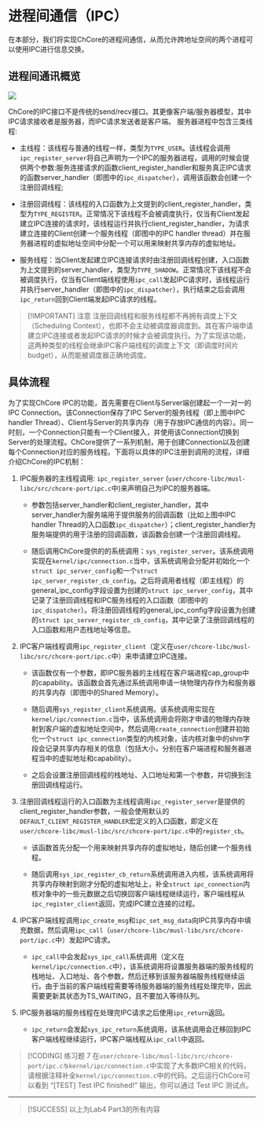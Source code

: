 # 进程间通信（IPC）

<!-- toc -->

在本部分，我们将实现ChCore的进程间通信，从而允许跨地址空间的两个进程可以使用IPC进行信息交换。

## 进程间通讯概览
![](./assets/IPC-overview.png)

ChCore的IPC接口不是传统的send/recv接口。其更像客户端/服务器模型，其中IPC请求接收者是服务器，而IPC请求发送者是客户端。 服务器进程中包含三类线程:
* 主线程：该线程与普通的线程一样，类型为`TYPE_USER`。该线程会调用`ipc_register_server`将自己声明为一个IPC的服务器进程，调用的时候会提供两个参数:服务连接请求的函数client_register_handler和服务真正IPC请求的函数server_handler（即图中的`ipc_dispatcher`），调用该函数会创建一个注册回调线程;

* 注册回调线程：该线程的入口函数为上文提到的client_register_handler，类型为`TYPE_REGISTER`。正常情况下该线程不会被调度执行，仅当有Client发起建立IPC连接的请求时，该线程运行并执行client_register_handler，为请求建立连接的Client创建一个服务线程（即图中的IPC handler thread）并在服务器进程的虚拟地址空间中分配一个可以用来映射共享内存的虚拟地址。

* 服务线程：当Client发起建立IPC连接请求时由注册回调线程创建，入口函数为上文提到的server_handler，类型为`TYPE_SHADOW`。正常情况下该线程不会被调度执行，仅当有Client端线程使用`ipc_call`发起IPC请求时，该线程运行并执行server_handler（即图中的`ipc_dispatcher`），执行结束之后会调用`ipc_return`回到Client端发起IPC请求的线程。

> [!IMPORTANT] 注意
> 注册回调线程和服务线程都不再拥有调度上下文（Scheduling Context），也即不会主动被调度器调度到。其在客户端申请建立IPC连接或者发起IPC请求的时候才会被调度执行。为了实现该功能，这两种类型的线程会继承IPC客户端线程的调度上下文（即调度时间片budget），从而能被调度器正确地调度。

## 具体流程
为了实现ChCore IPC的功能，首先需要在Client与Server端创建起一个一对一的IPC Connection。该Connection保存了IPC Server的服务线程（即上图中IPC handler Thread）、Client与Server的共享内存（用于存放IPC通信的内容）。同一时刻，一个Connection只能有一个Client接入，并使用该Connection切换到Server的处理流程。ChCore提供了一系列机制，用于创建Connection以及创建每个Connection对应的服务线程。下面将以具体的IPC注册到调用的流程，详细介绍ChCore的IPC机制：

1. IPC服务器的主线程调用: `ipc_register_server` (`user/chcore-libc/musl-libc/src/chcore-port/ipc.c`中)来声明自己为IPC的服务器端。

    * 参数包括server_handler和client_register_handler，其中server_handler为服务端用于提供服务的回调函数（比如上图中IPC handler Thread的入口函数`ipc_dispatcher`）；client_register_handler为服务端提供的用于注册的回调函数，该函数会创建一个注册回调线程。

    * 随后调用ChCore提供的的系统调用：`sys_register_server`。该系统调用实现在`kernel/ipc/connection.c`当中，该系统调用会分配并初始化一个`struct ipc_server_config`和一个`struct ipc_server_register_cb_config`。之后将调用者线程（即主线程）的general_ipc_config字段设置为创建的`struct ipc_server_config`，其中记录了注册回调线程和IPC服务线程的入口函数（即图中的`ipc_dispatcher`）。将注册回调线程的general_ipc_config字段设置为创建的`struct ipc_server_register_cb_config`，其中记录了注册回调线程的入口函数和用户态栈地址等信息。

2. IPC客户端线程调用`ipc_register_client`（定义在`user/chcore-libc/musl-libc/src/chcore-port/ipc.c`中）来申请建立IPC连接。

    * 该函数仅有一个参数，即IPC服务器的主线程在客户端进程cap_group中的capability。该函数会首先通过系统调用申请一块物理内存作为和服务器的共享内存（即图中的Shared Memory）。

    * 随后调用`sys_register_client`系统调用。该系统调用实现在`kernel/ipc/connection.c`当中，该系统调用会将刚才申请的物理内存映射到客户端的虚拟地址空间中，然后调用`create_connection`创建并初始化一个`struct ipc_connection`类型的内核对象，该内核对象中的shm字段会记录共享内存相关的信息（包括大小，分别在客户端进程和服务器进程当中的虚拟地址和capability）。

    * 之后会设置注册回调线程的栈地址、入口地址和第一个参数，并切换到注册回调线程运行。
3. 注册回调线程运行的入口函数为主线程调用`ipc_register_server`是提供的client_register_handler参数，一般会使用默认的`DEFAULT_CLIENT_REGISTER_HANDLER`宏定义的入口函数，即定义在`user/chcore-libc/musl-libc/src/chcore-port/ipc.c`中的`register_cb`。

    * 该函数首先分配一个用来映射共享内存的虚拟地址，随后创建一个服务线程。

    * 随后调用`sys_ipc_register_cb_return`系统调用进入内核，该系统调用将共享内存映射到刚才分配的虚拟地址上，补全`struct ipc_connection`内核对象中的一些元数据之后切换回客户端线程继续运行，客户端线程从`ipc_register_client`返回，完成IPC建立连接的过程。

4. IPC客户端线程调用`ipc_create_msg`和`ipc_set_msg_data`向IPC共享内存中填充数据，然后调用`ipc_call`（`user/chcore-libc/musl-libc/src/chcore-port/ipc.c`中）发起IPC请求。

    * `ipc_call`中会发起`sys_ipc_call`系统调用（定义在`kernel/ipc/connection.c`中），该系统调用将设置服务器端的服务线程的栈地址、入口地址、各个参数，然后迁移到该服务器端服务线程继续运行。由于当前的客户端线程需要等待服务器端的服务线程处理完毕，因此需要更新其状态为TS_WAITING，且不要加入等待队列。

5. IPC服务器端的服务线程在处理完IPC请求之后使用`ipc_return`返回。
    * `ipc_return`会发起`sys_ipc_return`系统调用，该系统调用会迁移回到IPC客户端线程继续运行，IPC客户端线程从`ipc_call`中返回。

> [!CODING] 练习题 7
> 在`user/chcore-libc/musl-libc/src/chcore-port/ipc.c与kernel/ipc/connection.c`中实现了大多数IPC相关的代码，请根据注释补全`kernel/ipc/connection.c`中的代码。之后运行ChCore可以看到 “[TEST] Test IPC finished!” 输出，你可以通过 Test IPC 测试点。

---

> [!SUCCESS]
> 以上为Lab4 Part3的所有内容
